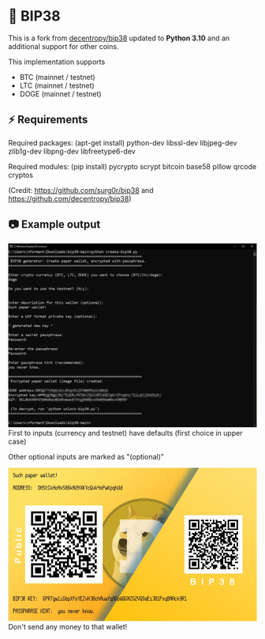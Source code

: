 # :closed_lock_with_key: BIP38

This is a fork from [decentropy/bip38](https://github.com/decentropy/bip38) updated to **Python 3.10** and an additional support for other coins.

This implementation supports

* BTC (mainnet / testnet)
* LTC (mainnet / testnet)
* DOGE (mainnet / testnet)

## :zap: Requirements

Required packages: (apt-get install) python-dev libssl-dev libjpeg-dev zlib1g-dev libpng-dev libfreetype6-dev

Required modules: (pip install) pycrypto scrypt bitcoin base58 pillow qrcode cryptos

(Credit: <https://github.com/surg0r/bip38> and <https://github.com/decentropy/bip38>)

## :camera: Example output

![Example Output](img/bip38_cmd.exe.png)
First to inputs (currency and testnet) have defaults (first choice in upper case)

Other optional inputs are marked as "(optional)"

![Example Paper Wallet](img/example.jpg)
Don't send any money to that wallet!
